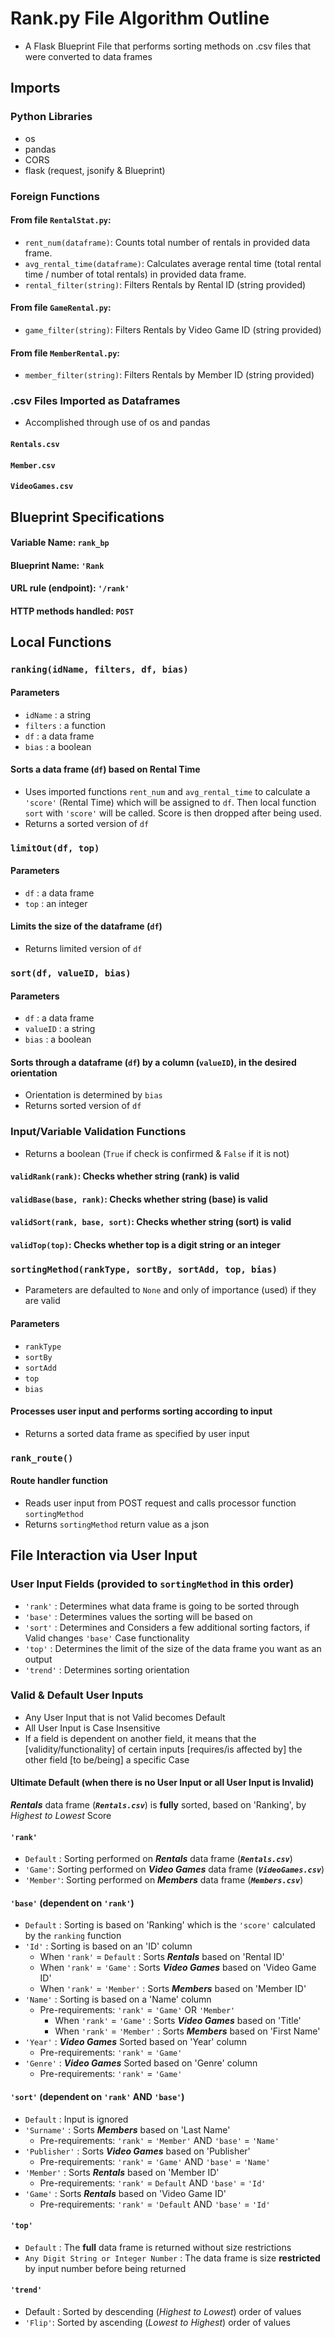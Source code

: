 # Rank.py File Algorithm Outline

- A Flask Blueprint File that performs sorting methods on .csv files that were converted to data frames 

## Imports 

### Python Libraries

- os 
- pandas 
- CORS
- flask (request, jsonify & Blueprint)  

### Foreign Functions 

#### From file `RentalStat.py`: 

- `rent_num(dataframe)`: Counts total number of rentals in provided data frame. 
- `avg_rental_time(dataframe)`: Calculates average rental time (total rental time / number of total rentals) in provided data frame. 
- `rental_filter(string)`: Filters Rentals by Rental ID (string provided) 

#### From file `GameRental.py`: 

- `game_filter(string)`: Filters Rentals by Video Game ID (string provided) 

#### From file `MemberRental.py`: 

- `member_filter(string)`: Filters Rentals by Member ID (string provided) 

### .csv Files Imported as Dataframes

* Accomplished through use of os and pandas 

#### `Rentals.csv` 
#### `Member.csv` 
#### `VideoGames.csv` 

## Blueprint Specifications 

#### Variable Name: `rank_bp`
#### Blueprint Name: `'Rank`
#### URL rule (endpoint): `'/rank'`
#### HTTP methods handled: `POST`

## Local Functions 

### `ranking(idName, filters, df, bias)`

#### Parameters 

- `idName` : a string 
- `filters` : a function 
- `df` : a data frame
- `bias` : a boolean

#### Sorts a data frame (`df`) based on Rental Time

- Uses imported functions `rent_num` and `avg_rental_time` to calculate a `'score'` (Rental Time) which will be assigned to `df`. Then local function `sort` with `'score'` will be called. Score is then dropped after being used. 
- Returns a sorted version of `df` 

### `limitOut(df, top)`

#### Parameters 

- `df` : a data frame 
- `top` : an integer

#### Limits the size of the dataframe (`df`)

- Returns limited version of `df` 

### `sort(df, valueID, bias)`

#### Parameters

- `df` : a data frame 
- `valueID` : a string 
- `bias` : a boolean 

#### Sorts through a dataframe (`df`) by a column (`valueID`), in the desired orientation

- Orientation is determined by `bias` 
- Returns sorted version of `df`

### Input/Variable Validation Functions 

- Returns a boolean (`True` if check is confirmed & `False` if it is not) 

#### `validRank(rank)`: Checks whether string (rank) is valid 
#### `validBase(base, rank)`: Checks whether string (base) is valid 
#### `validSort(rank, base, sort)`: Checks whether string (sort) is valid 
#### `validTop(top)`: Checks whether top is a digit string or an integer 

### `sortingMethod(rankType, sortBy, sortAdd, top, bias)`

- Parameters are defaulted to `None` and only of importance (used) if they are valid

#### Parameters 

- `rankType`
- `sortBy` 
- `sortAdd`
- `top`
- `bias`

#### Processes user input and performs sorting according to input

- Returns a sorted data frame as specified by user input 

### `rank_route()`

#### Route handler function

- Reads user input from POST request and calls processor function `sortingMethod`
- Returns `sortingMethod` return value as a json 

## File Interaction via User Input 

### User Input Fields (provided to `sortingMethod` in this order)

- `'rank'` : Determines what data frame is going to be sorted through 
- `'base'` : Determines values the sorting will be based on 
- `'sort'` : Determines and Considers a few additional sorting factors, if Valid changes `'base'` Case functionality 
- `'top'` : Determines the limit of the size of the data frame you want as an output 
- `'trend'` : Determines sorting orientation 

### Valid & Default User Inputs 

- Any User Input that is not Valid becomes Default
- All User Input is Case Insensitive
- If a field is dependent on another field, it means that the [validity/functionality] of certain inputs [requires/is affected by] the other field [to be/being] a specific Case 

#### Ultimate Default (when there is no User Input or all User Input is Invalid) 

***Rentals*** data frame (***`Rentals.csv`***) is **fully** sorted, based on 'Ranking', by *Highest to Lowest* Score 

#### `'rank'`

- `Default` : Sorting performed on ***Rentals*** data frame (***`Rentals.csv`***)
- `'Game'`: Sorting performed on ***Video Games*** data frame (***`VideoGames.csv`***)
- `'Member'`: Sorting performed on ***Members*** data frame (***`Members.csv`***)

#### `'base'` (dependent on `'rank'`)

- `Default` : Sorting is based on 'Ranking' which is the `'score'` calculated by the `ranking` function
- `'Id'` : Sorting is based on an 'ID' column
    - When `'rank'` = `Default` : Sorts ***Rentals*** based on 'Rental ID' 
    - When `'rank'` = `'Game'` : Sorts ***Video Games*** based on 'Video Game ID' 
    - When `'rank'` = `'Member'` : Sorts ***Members*** based on 'Member ID'
- `'Name'` : Sorting is based on a 'Name' column 
    - Pre-requirements: `'rank'` = `'Game'` OR `'Member'`
        - When `'rank'` = `'Game'` : Sorts ***Video Games*** based on 'Title' 
        - When `'rank'` = `'Member'` : Sorts ***Members*** based on 'First Name'
- `'Year'` : ***Video Games*** Sorted based on 'Year' column
    - Pre-requirements: `'rank'` = `'Game'`
- `'Genre'` : ***Video Games*** Sorted based on 'Genre' column 
    - Pre-requirements: `'rank'` = `'Game'`

#### `'sort'` (dependent on `'rank'` AND `'base'`) 

- `Default` : Input is ignored 
- `'Surname'` : Sorts ***Members*** based on 'Last Name'  
    - Pre-requirements: `'rank'` = `'Member'` AND `'base'` = `'Name'`
- `'Publisher'` : Sorts ***Video Games*** based on 'Publisher'
    - Pre-requirements: `'rank'` = `'Game'` AND `'base'` = `'Name'`
- `'Member'` : Sorts ***Rentals*** based on 'Member ID'
    - Pre-requirements: `'rank'` = `Default` AND `'base'` = `'Id'`
- `'Game'` : Sorts ***Rentals*** based on 'Video Game ID'
    - Pre-requirements: `'rank'` = `'Default` AND `'base'` = `'Id'` 

#### `'top'`

- `Default` : The **full** data frame is returned without size restrictions 
- `Any Digit String or Integer Number` : The data frame is size **restricted** by input number before being returned

#### `'trend'`

- Default : Sorted by descending (*Highest to Lowest*) order of values 
- `'Flip'`: Sorted by ascending (*Lowest to Highest*) order of values 


